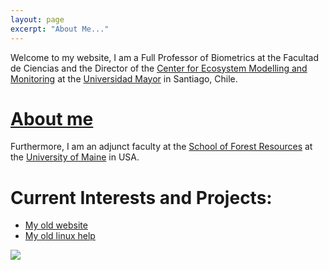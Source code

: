 ```yaml
---
layout: page
excerpt: "About Me..."
---
```


Welcome to my website, I am a Full Professor of Biometrics at the Facultad de Ciencias and the Director of the [Center for Ecosystem Modelling and Monitoring](https://cem.umayor.cl) at the [Universidad Mayor](https://umayor.cl) in Santiago, Chile.

 
# [About me](./about.md)


Furthermore, I am an adjunct faculty at the [School of Forest Resources](https://forest.umaine.edu) at the [University of Maine](https://umaine.edu) in USA.

# Current Interests and Projects:

- [My old website](https://cseljatib.wixsite.com/biometria)
- [My old linux help](http://biometria.ufro.cl/myLinuxHelp/)

![](images/droneYo.JPG)
